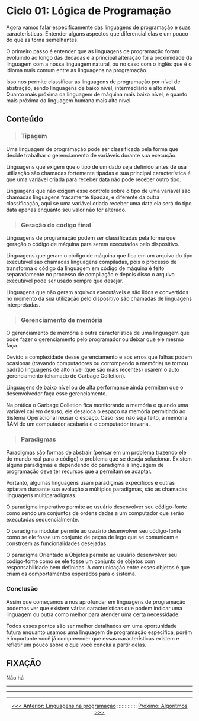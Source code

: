 # Ciclo 01: Lógica de Programação

Agora vamos falar especificamente das linguagens de programação e suas características. Entender alguns aspectos que diferencial elas e um pouco do que as torna semelhantes.

O primeiro passo é entender que as linguagens de programação foram evoluindo ao longo das decadas e a principal alteração foi a proximidade da linguagem com a nossa linguagem natural, ou no caso com o inglês que é o idioma mais comum entre as linguagens na programação.

Isso nos permite classificar as linguagens de programação por nível de abstração, sendo linguagens de baixo nível, intermediário e alto nível. Quanto mais próxima da linguagem de máquina mais baixo nível, e quanto mais próxima da linguagem humana mais alto nível.

## Conteúdo

> ### Tipagem

Uma linguagem de programação pode ser classificada pela forma que decide trabalhar o gerenciamento de variáveis durante sua execução.

Linguagens que exigem que o tipo de um dado seja definido antes de usa utilização são chamadas fortemente tipadas e sua principal característica é que uma variável criada para receber data não pode receber outro tipo.

Linguagens que não exigem esse controle sobre o tipo de uma variável são chamadas linguagens fracamente tipadas, e diferente da outra classificação, aqui se uma variável criada receber uma data ela será do tipo data apenas enquanto seu valor não for alterado.

> ### Geração do código final

Linguagens de programação podem ser classificadas pela forma que geração o código de máquina para serem executados pelo dispositivo.

Linguagens que geram o código de máquina que fica em um arquivo do tipo executável são chamadas linguagens compiladas, pois o processo de transforma o código da linguagem em código de máquina é feito separadamente no processo de compilação e depois disso o arquivo executável pode ser usado sempre que desejar.

Linguagens que não geram arquivos executáveis e são lidos e convertidos no momento da sua utilização pelo dispositivo são chamadas de linguagens interpretadas.

> ### Gerenciamento de memória

O gerenciamento de memória é outra característica de uma linguagem que pode fazer o gerenciamento pelo programador ou deixar que ele mesmo faça.

Devido a complexidade desse gerenciamento e aos erros que falhas podem ocasionar (travando computadores ou corrompendo a memória) se tornou padrão linguagens de alto nível (que são mais recentes) usarem o auto gerenciamento (chamado de Garbage Colletion).

Linguagens de baixo nível ou de alta performance ainda permitem que o desenvolvedor faça esse gerenciamento.

Na prática o Garbage Colletion fica monitorando a memória e quando uma variável cai em desuso, ele desaloca o espaço na memória permitindo ao Sistema Operacional reusar o espaço. Caso isso não seja feito, a memória RAM de um computador acabaria e o computador travaria.

> ### Paradigmas

Paradigmas são formas de abstrair (pensar em um problema trazendo ele do mundo real para o código) o problema que se deseja solucionar. Existem alguns paradigmas e dependendo do paradigma a linguagem de programação deve ter recursos que a permitam se adaptar.

Portanto, algumas linguagens usam paradigmas expecíficos e outras optaram duraante sua evolução a múltiplos paradigmas, são as chamadas linguagens multiparadigmas.

O paradigma imperativo permite ao usuário desenvolver seu código-fonte como sendo um conjuntos de ordens dadas a um computador que serão executadas sequencialmente.

O paradigma modular permite ao usuário desenvolver seu código-fonte como se ele fosse um conjunto de peças de lego que se comunicam e constroem as funcionalidades desejadas.

O paradigma Orientado a Objetos permite ao usuário desenvolver seu código-fonte como se ele fosse um conjunto de objetos com responsabilidade bem definidas. A comunicação entre esses objetos é que criam os comportamentos esperados para o sistema.

### Conclusão

Assim que começamos a nos aprofundar em linguagens de programação podemos ver que existem várias características que podem indicar uma linguagem ou outra como melhor para atender uma certa necessidade.

Todos esses pontos são ser melhor detalhados em uma oportunidade futura enquanto usamos uma linguagem de programação específica, porém é importante você já compreender que essas características existem e refletir um pouco sobre o que você concluí a partir delas.

## FIXAÇÃO

Não há

---
---
---

<div style="text-align: center;">

   [<<< Anterior: Linguagens na programação](./ciclo01-005-Linguagens-Na-Programação.md) ::::::::::::: [Próximo: Algoritmos >>>](./ciclo01-007-Algoritmos.md)

</div>
